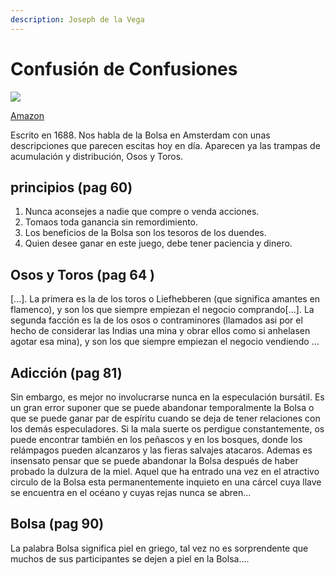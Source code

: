 ```yaml
---
description: Joseph de la Vega
---
```


# Confusión de Confusiones

![](https://images-na.ssl-images-amazon.com/images/I/51ZSYjVpzVL._SX311_BO1,204,203,200_.jpg)

[Amazon](https://www.amazon.es/Confusi%C3%B3n-confusiones-Jos%C3%A9-Vega-Garc%C3%ADa/dp/8417209107/ref=tmm_pap_swatch_0?_encoding=UTF8&qid=1588138506&sr=1-3)

Escrito en 1688. Nos habla de la Bolsa en Amsterdam con unas descripciones que parecen escitas hoy en día. Aparecen ya las trampas de acumulación y distribución, Osos y Toros.

## principios \(pag 60\)

1. Nunca aconsejes a nadie que compre o venda acciones.
2. Tomaos toda ganancia sin remordimiento.
3. Los beneficios de la Bolsa son los tesoros de los duendes.
4. Quien desee ganar en este juego, debe tener paciencia y dinero.

## Osos y Toros \(pag 64 \)

\[...\]. La primera es la de los toros o Liefhebberen \(que significa amantes en flamenco\), y son los que siempre empiezan el negocio comprando\[...\]. La segunda facción es la de los osos o contraminores \(llamados asi por el hecho de considerar las Indias una mina y obrar ellos como si anhelasen agotar esa mina\), y son los que siempre empiezan el negocio vendiendo ...

## Adicción \(pag 81\)

Sin embargo, es mejor no involucrarse nunca en la especulación bursátil. Es un gran error suponer que se puede abandonar temporalmente la Bolsa o que se puede ganar par de espíritu cuando se deja de tener relaciones con los demás especuladores. Si la mala suerte os perdigue constantemente, os puede encontrar también en los peñascos y en los bosques, donde los relámpagos pueden alcanzaros y las fieras salvajes atacaros. Ademas es insensato pensar que se puede abandonar la Bolsa después de haber probado la dulzura de la miel. Aquel que ha entrado una vez en el atractivo circulo de la Bolsa esta permanentemente inquieto en una cárcel cuya llave se encuentra en el océano y cuyas rejas nunca se abren...

## Bolsa \(pag 90\)

La palabra Bolsa significa piel en griego, tal vez no es sorprendente que muchos de sus participantes se dejen a piel en la Bolsa....

